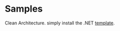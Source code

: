 # Samples

Clean Architecture. simply install the .NET [template](https://github.com/jasontaylordev/CleanArchitecture).
